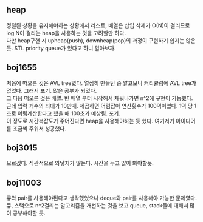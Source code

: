## heap<br>
정렬된 상황을 유지해야하는 상황에서 리스트, 배열은 삽입 삭제가 O(N)이 걸리므로 log N이 걸리는 heap을 사용하는 것을 고려할만 하다.<br>
다만 heap구현 시 upheap(push), downheap(pop)의 과정이 구현하기 쉽지는 않은 듯. STL priority queue가 있다고 하니 알아보자.<br>

## boj1655
처음에 떠오른 것은 AVL tree였다. 열심히 만들던 중 알고보니 커리큘럼에 AVL tree가 없었다. 그래서 포기. 많은 공부가 되었다.<br>
그 다음 떠오른 것은 배열. 빈 배열 부터 시작해서 채워나가면 n^2에 구현이 가능했다. 근데 입력 개수의 최대가 10만개. 제곱하면 어림잡아 연산횟수가 100억이었다. 1억 당 1초로 어림계산한다고 했을 때 100초가 예상됨. 포기.<br>
이 정도로 시간복잡도가 주어진다면 heap을 사용해야하는 듯 했다. 여기저기 아이디어를 조금씩 주워서 성공했다.<br>

## boj3015
모르겠다. 직관적으로 와닿지가 않는다. 시간을 두고 많이 봐야할듯.

## boj11003
큐와 pair를 사용해야된다고 생각했었으나 deque와 pair를 사용해야 가능한 문제였다.
큐, 스택으로 n^2걸리는 알고리즘을 개선하는 것을 보고 queue, stack들에 대해서 많이 공부해야할 듯.




